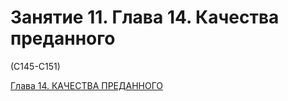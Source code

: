 # Занятие 11. Глава 14. Качества преданного

(C145-C151)

[Глава 14. КАЧЕСТВА ПРЕДАННОГО](../1000/114.md)
